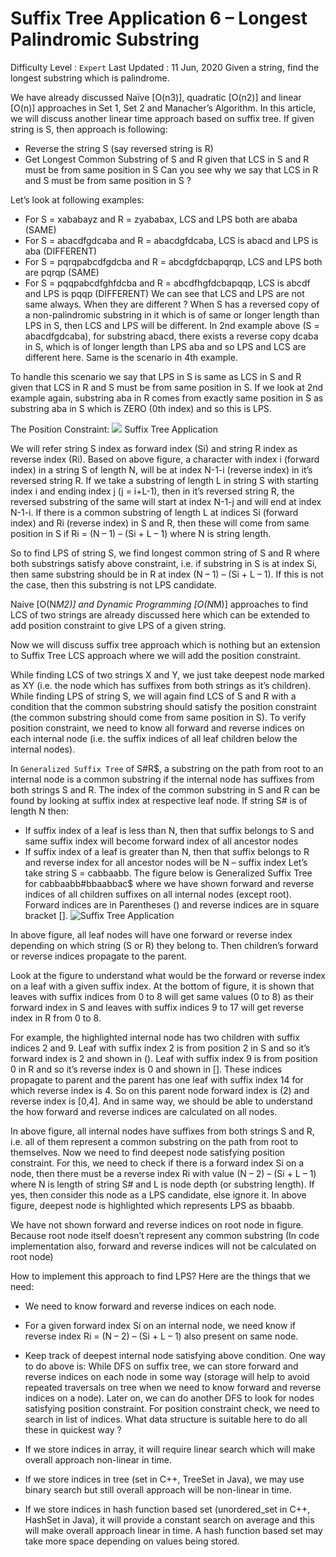 # Suffix Tree Application 6 – Longest Palindromic Substring
Difficulty Level : `Expert`
Last Updated : 11 Jun, 2020
Given a string, find the longest substring which is palindrome.

We have already discussed Naïve [O(n3)], quadratic [O(n2)] and linear [O(n)] approaches in Set 1, Set 2 and Manacher’s Algorithm.
In this article, we will discuss another linear time approach based on suffix tree.
If given string is S, then approach is following:

* Reverse the string S (say reversed string is R)
* Get Longest Common Substring of S and R given that LCS in S and R must be from same position in S
Can you see why we say that LCS in R and S must be from same position in S ?

Let’s look at following examples:

* For S = xababayz and R = zyababax, LCS and LPS both are ababa (SAME)
* For S = abacdfgdcaba and R = abacdgfdcaba, LCS is abacd and LPS is aba (DIFFERENT)
* For S = pqrqpabcdfgdcba and R = abcdgfdcbapqrqp, LCS and LPS both are pqrqp (SAME)
* For S = pqqpabcdfghfdcba and R = abcdfhgfdcbapqqp, LCS is abcdf and LPS is pqqp (DIFFERENT)
We can see that LCS and LPS are not same always. When they are different ?
When S has a reversed copy of a non-palindromic substring in it which is of same or longer length than LPS in S, then LCS and LPS will be different.
In 2nd example above (S = abacdfgdcaba), for substring abacd, there exists a reverse copy dcaba in S, which is of longer length than LPS aba and so LPS and LCS are different here. Same is the scenario in 4th example.



To handle this scenario we say that LPS in S is same as LCS in S and R given that LCS in R and S must be from same position in S.
If we look at 2nd example again, substring aba in R comes from exactly same position in S as substring aba in S which is ZERO (0th index) and so this is LPS.

The Position Constraint:
![](https://media.geeksforgeeks.org/wp-content/uploads/SuffixTreeApplication.png)
Suffix Tree Application

We will refer string S index as forward index (Si) and string R index as reverse index (Ri).
Based on above figure, a character with index i (forward index) in a string S of length N, will be at index N-1-i (reverse index) in it’s reversed string R.
If we take a substring of length L in string S with starting index i and ending index j (j = i+L-1), then in it’s reversed string R, the reversed substring of the same will start at index N-1-j and will end at index N-1-i.
If there is a common substring of length L at indices Si (forward index) and Ri (reverse index) in S and R, then these will come from same position in S if Ri = (N – 1) – (Si + L – 1) where N is string length.

So to find LPS of string S, we find longest common string of S and R where both substrings satisfy above constraint, i.e. if substring in S is at index Si, then same substring should be in R at index (N – 1) – (Si + L – 1). If this is not the case, then this substring is not LPS candidate.

Naive [O(N*M2)] and Dynamic Programming [O(N*M)] approaches to find LCS of two strings are already discussed here which can be extended to add position constraint to give LPS of a given string.

Now we will discuss suffix tree approach which is nothing but an extension to Suffix Tree LCS approach where we will add the position constraint.

While finding LCS of two strings X and Y, we just take deepest node marked as XY (i.e. the node which has suffixes from both strings as it’s children).
While finding LPS of string S, we will again find LCS of S and R with a condition that the common substring should satisfy the position constraint (the common substring should come from same position in S). To verify position constraint, we need to know all forward and reverse indices on each internal node (i.e. the suffix indices of all leaf children below the internal nodes).

In `Generalized Suffix Tree` of S#R$, a substring on the path from root to an internal node is a common substring if the internal node has suffixes from both strings S and R. The index of the common substring in S and R can be found by looking at suffix index at respective leaf node.
If string S# is of length N then:



* If suffix index of a leaf is less than N, then that suffix belongs to S and same suffix index will become forward index of all ancestor nodes
* If suffix index of a leaf is greater than N, then that suffix belongs to R and reverse index for all ancestor nodes will be N – suffix index
Let’s take string S = cabbaabb. The figure below is Generalized Suffix Tree for cabbaabb#bbaabbac$ where we have shown forward and reverse indices of all children suffixes on all internal nodes (except root).
Forward indices are in Parentheses () and reverse indices are in square bracket [].
![Suffix Tree Application](https://www.geeksforgeeks.org/wp-content/uploads/lps16.jpg)


In above figure, all leaf nodes will have one forward or reverse index depending on which string (S or R) they belong to. Then children’s forward or reverse indices propagate to the parent.

Look at the figure to understand what would be the forward or reverse index on a leaf with a given suffix index. At the bottom of figure, it is shown that leaves with suffix indices from 0 to 8 will get same values (0 to 8) as their forward index in S and leaves with suffix indices 9 to 17 will get reverse index in R from 0 to 8.

For example, the highlighted internal node has two children with suffix indices 2 and 9. Leaf with suffix index 2 is from position 2 in S and so it’s forward index is 2 and shown in (). Leaf with suffix index 9 is from position 0 in R and so it’s reverse index is 0 and shown in []. These indices propagate to parent and the parent has one leaf with suffix index 14 for which reverse index is 4. So on this parent node forward index is (2) and reverse index is [0,4]. And in same way, we should be able to understand the how forward and reverse indices are calculated on all nodes.

In above figure, all internal nodes have suffixes from both strings S and R, i.e. all of them represent a common substring on the path from root to themselves. Now we need to find deepest node satisfying position constraint. For this, we need to check if there is a forward index Si on a node, then there must be a reverse index Ri with value (N – 2) – (Si + L – 1) where N is length of string S# and L is node depth (or substring length). If yes, then consider this node as a LPS candidate, else ignore it. In above figure, deepest node is highlighted which represents LPS as bbaabb.

We have not shown forward and reverse indices on root node in figure. Because root node itself doesn’t represent any common substring (In code implementation also, forward and reverse indices will not be calculated on root node)

How to implement this approach to find LPS? Here are the things that we need:

* We need to know forward and reverse indices on each node.
* For a given forward index Si on an internal node, we need know if reverse index Ri = (N – 2) – (Si + L – 1) also present on same node.
* Keep track of deepest internal node satisfying above condition.
One way to do above is:
While DFS on suffix tree, we can store forward and reverse indices on each node in some way (storage will help to avoid repeated traversals on tree when we need to know forward and reverse indices on a node). Later on, we can do another DFS to look for nodes satisfying position constraint. For position constraint check, we need to search in list of indices.
What data structure is suitable here to do all these in quickest way ?

* If we store indices in array, it will require linear search which will make overall approach non-linear in time.
* If we store indices in tree (set in C++, TreeSet in Java), we may use binary search but still overall approach will be non-linear in time.
* If we store indices in hash function based set (unordered_set in C++, HashSet in Java), it will provide a constant search on average and this will make overall approach linear in time. A hash function based set may take more space depending on values being stored.